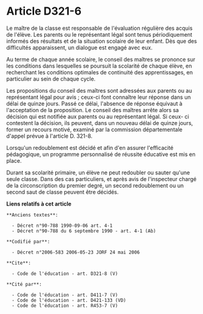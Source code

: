 # Article D321-6

Le maître de la classe est responsable de l'évaluation régulière des acquis de l'élève. Les parents ou le représentant légal
sont tenus périodiquement informés des résultats et de la situation scolaire de leur enfant. Dès que des difficultés
apparaissent, un dialogue est engagé avec eux. 

Au terme de chaque année scolaire, le conseil des maîtres se prononce sur les conditions dans lesquelles se poursuit la
scolarité de chaque élève, en recherchant les conditions optimales de continuité des apprentissages, en particulier au sein
de chaque cycle. 

Les propositions du conseil des maîtres sont adressées aux parents ou au représentant légal pour avis ; ceux-ci font
connaître leur réponse dans un délai de quinze jours. Passé ce délai, l'absence de réponse équivaut à l'acceptation de la
proposition. Le conseil des maîtres arrête alors sa décision qui est notifiée aux parents ou au représentant légal. Si ceux-
ci contestent la décision, ils peuvent, dans un nouveau délai de quinze jours, former un recours motivé, examiné par la
commission départementale d'appel prévue à l'article D. 321-8. 

Lorsqu'un redoublement est décidé et afin d'en assurer l'efficacité pédagogique, un programme personnalisé de réussite
éducative est mis en place. 

Durant sa scolarité primaire, un élève ne peut redoubler ou sauter qu'une seule classe. Dans des cas particuliers, et après
avis de l'inspecteur chargé de la circonscription du premier degré, un second redoublement ou un second saut de classe
peuvent être décidés.

**Liens relatifs à cet article**

	**Anciens textes**:

	  - Décret n°90-788 1990-09-06 art. 4-1
	  - Décret n°90-788 du 6 septembre 1990 - art. 4-1 (Ab)

	**Codifié par**:

	  - Décret n°2006-583 2006-05-23 JORF 24 mai 2006

	**Cite**:

	  - Code de l'éducation - art. D321-8 (V)

	**Cité par**:

	  - Code de l'éducation - art. D411-7 (V)
	  - Code de l'éducation - art. D421-133 (VD)
	  - Code de l'éducation - art. R453-7 (V)

